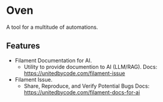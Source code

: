 # Oven

A tool for a multitude of automations.

## Features

- Filament Documentation for AI.
  - Utility to provide documention to AI (LLM/RAG). 
    Docs: https://unitedbycode.com/filament-issue
- Filament Issue.
  - Share, Reproduce, and Verify Potential Bugs
    Docs: https://unitedbycode.com/filament-docs-for-ai